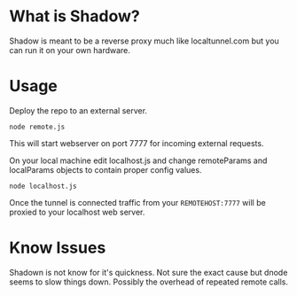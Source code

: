 # What is Shadow?

Shadow is meant to be a reverse proxy much like localtunnel.com but you can run it on your own hardware.

# Usage

Deploy the repo to an external server.

```node remote.js```

This will start webserver on port 7777 for incoming external requests.


On your local machine edit localhost.js and change remoteParams and localParams objects to contain proper config values. 

```node localhost.js```

Once the tunnel is connected traffic from your ```REMOTEHOST:7777``` will be proxied to your localhost web server.


# Know Issues

Shadown is not know for it's quickness. Not sure the exact cause but dnode seems to slow things down. Possibly the overhead of repeated remote calls.